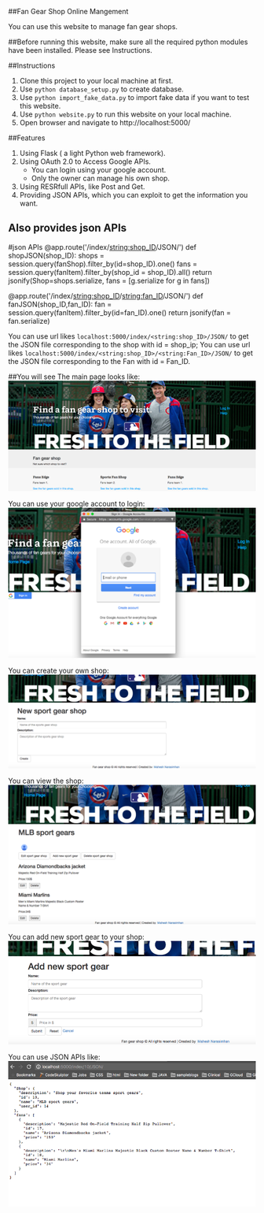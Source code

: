##Fan Gear Shop Online Mangement

You can use this website to manage fan gear shops.

##Before running this website, make sure all the required python modules have been installed.
Please see Instructions.

##Instructions
1. Clone this project to your local machine at first.
3. Use `python database_setup.py` to create database.
4. Use `python import_fake_data.py` to import fake data if you want to test this website.
5. Use `python website.py` to run this website on your local machine.
6. Open browser and navigate to http://localhost:5000/

##Features
1. Using Flask ( a light Python web framework).
2. Using OAuth 2.0 to Access Google APIs.
	- You can login using your google account.
	- Only the owner can manage his own shop.
3. Using RESRfull APIs, like Post and Get.
4. Providing JSON APIs, which you can exploit to get the information you want.

## Also provides json APIs

#json APIs
@app.route('/index/<string:shop_ID>/JSON/')
def shopJSON(shop_ID):
    shops = session.query(fanShop).filter_by(id=shop_ID).one()
    fans = session.query(fanItem).filter_by(shop_id = shop_ID).all()
    return jsonify(Shop=shops.serialize, fans = [g.serialize for g in fans])


@app.route('/index/<string:shop_ID>/<string:fan_ID>/JSON/')
def fanJSON(shop_ID,fan_ID):
    fan = session.query(fanItem).filter_by(id=fan_ID).one()
    return jsonify(fan = fan.serialize)

You can use url likes `localhost:5000/index/<string:shop_ID>/JSON/` to get the JSON file corresponding to the shop with id = shop_ip; 
You can use url likes `localhost:5000/index/<string:shop_ID>/<string:Fan_ID>/JSON/` to get the JSON file corresponding to the Fan with id = Fan_ID. 

##You will see
The main page looks like:
![1](/screenshots/ScreenShot_1.png?raw=true)

You can use your google account to login:
![2](/screenshots/ScreenShot_2.png?raw=true)

You can create your own shop:
![3](/screenshots/ScreenShot_3.png?raw=true)

You can view the shop:
![4](/screenshots/ScreenShot_4.png?raw=true)

You can add new sport gear to your shop:
![5](/screenshots/ScreenShot_5.png?raw=true)

You can use JSON APIs like:
![6](/screenshots/ScreenShot_6.png?raw=true)
